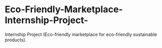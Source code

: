 # Eco-Friendly-Marketplace-Internship-Project-
Internship Project (Eco-friendly marketplace for eco-friendly sustainable products).
